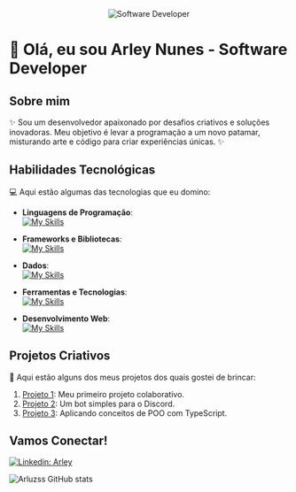 <div align="center">
<img src="https://i.pinimg.com/originals/0f/25/e4/0f25e4668c1c7740b5ed41835339d67f.gif" alt="Software Developer">
</div>

# 🚀 Olá, eu sou Arley Nunes - Software Developer 

## Sobre mim

✨ Sou um desenvolvedor apaixonado por desafios criativos e soluções inovadoras. Meu objetivo é levar a programação a um novo patamar, misturando arte e código para criar experiências únicas. ✨

## Habilidades Tecnológicas

💻 Aqui estão algumas das tecnologias que eu domino:

- **Linguagens de Programação**:  
  [![My Skills](https://skillicons.dev/icons?i=java,javascript,typescript)](https://skillicons.dev)

- **Frameworks e Bibliotecas**:  
  [![My Skills](https://skillicons.dev/icons?i=spring,vue)](https://skillicons.dev)

- **Dados**:  
  [![My Skills](https://skillicons.dev/icons?i=mysql,postgres)](https://skillicons.dev)

- **Ferramentas e Tecnologias**:  
  [![My Skills](https://skillicons.dev/icons?i=git,github,visualstudio)](https://skillicons.dev)

- **Desenvolvimento Web**:  
  [![My Skills](https://skillicons.dev/icons?i=php,html,css)](https://skillicons.dev) 

## Projetos Criativos

🎨 Aqui estão alguns dos meus projetos dos quais gostei de brincar:

1. [Projeto 1](https://github.com/pl4cydo/IFPE-IPI-LOGISTICA): Meu primeiro projeto colaborativo.
2. [Projeto 2](https://github.com/Arluzss/bot-circo): Um bot simples para o Discord.
3. [Projeto 3](https://github.com/Arluzss/tower-defense): Aplicando conceitos de POO com TypeScript.

## Vamos Conectar!

[![Linkedin: Arley](https://img.shields.io/badge/-Arley-blue?style=flat-square&logo=Linkedin&logoColor=white&link=www.linkedin.com/in/arley-nunes-1548181a3)](https://www.linkedin.com/in/arley-nunes-1548181a3)

![Arluzss GitHub stats](https://github-readme-stats.vercel.app/api?username=Arluzss&amp;rank_icon=percentile)
